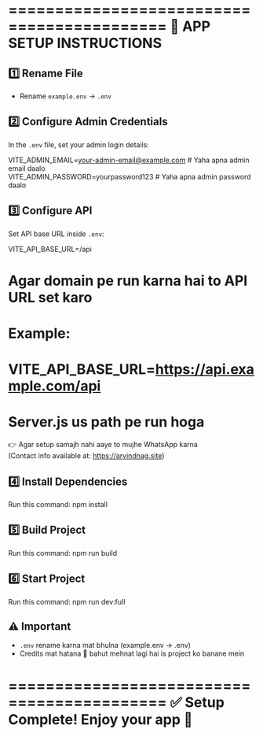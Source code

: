 ===========================================
         📌 APP SETUP INSTRUCTIONS
===========================================

1️⃣ Rename File
---------------
- Rename `example.env` → `.env`

2️⃣ Configure Admin Credentials
--------------------------------
In the `.env` file, set your admin login details:

VITE_ADMIN_EMAIL=your-admin-email@example.com   # Yaha apna admin email daalo  
VITE_ADMIN_PASSWORD=yourpassword123             # Yaha apna admin password daalo  

3️⃣ Configure API
-----------------
Set API base URL inside `.env`:

VITE_API_BASE_URL=/api  

# Agar domain pe run karna hai to API URL set karo
# Example:
# VITE_API_BASE_URL=https://api.example.com/api
# Server.js us path pe run hoga

👉 Agar setup samajh nahi aaye to mujhe WhatsApp karna  
   (Contact info available at: https://arvindnag.site)

4️⃣ Install Dependencies
-------------------------
Run this command:
    npm install

5️⃣ Build Project
-----------------
Run this command:
    npm run build

6️⃣ Start Project
-----------------
Run this command:
    npm run dev:full

⚠️ Important
-------------
- `.env` rename karna mat bhulna (example.env → .env)  
- Credits mat hatana 🙏 bahut mehnat lagi hai is project ko banane mein  

===========================================
✅ Setup Complete! Enjoy your app 🚀
===========================================
